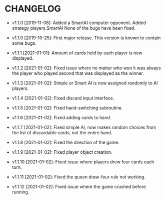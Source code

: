 # CHANGELOG

* v1.1.0 [2019-11-08]: Added a SmartAI computer opponent.
  Added strategy players.SmartAI
  None of the bugs have been fixed.

* v1.1.0 [2019-10-25]: First major release.
  This version is known to contain some bugs.

* v1.1.1 [2021-01-01]: Amount of cards held by each player is now displayed.

* v1.1.2 [2021-01-02]: Fixed issue where no matter who won it was always the player who played second that was displayed
                       as the winner.
  
* v1.1.3 [2021-01-02]: Simple or Smart AI is now assigned randomly to AI players.

* v1.1.4 [2021-01-02]: Fixed discard input interface.

* v1.1.5 [2021-01-02]: Fixed hand-switching subroutine.

* v1.1.6 [2021-01-02]: Fixed adding cards to hand.

* v1.1.7 [2021-01-02]: Fixed simple AI, now makes random choices from the list of discardable cards, not the entire hand.

* v1.1.8 [2021-01-02]: Fixed the direction of the game.

* v1.1.9 [2021-01-02]: Fixed player object creation.

* v1.1.10 [2021-01-02]: Fixed issue where players drew four cards each turn.

* v1.1.11 [2021-01-02]: Fixed the queen draw-four rule not working.

* v1.1.12 [2021-01-02]: Fixed issue where the game crushed before running.